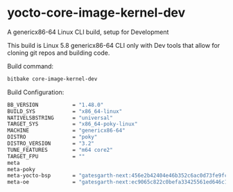 # yocto-core-image-kernel-dev
A genericx86-64 Linux CLI build, setup for Development

This build is Linux 5.8 genericx86-64 CLI only with Dev tools that allow for cloning git repos and building code.

Build command:
```bash
bitbake core-image-kernel-dev
```

Build Configuration:
```bash
BB_VERSION           = "1.48.0"
BUILD_SYS            = "x86_64-linux"
NATIVELSBSTRING      = "universal"
TARGET_SYS           = "x86_64-poky-linux"
MACHINE              = "genericx86-64"
DISTRO               = "poky"
DISTRO_VERSION       = "3.2"
TUNE_FEATURES        = "m64 core2"
TARGET_FPU           = ""
meta
meta-poky
meta-yocto-bsp       = "gatesgarth-next:456e2b42404e46b352c6ac0d73fe9fcd594e5001"
meta-oe              = "gatesgarth-next:ec9065c822c0befa33425561ed646c1e734296fa"
```

